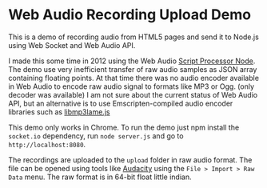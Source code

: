 
Web Audio Recording Upload Demo
========================================

This is a demo of recording audio from HTML5 pages and send it to Node.js using Web Socket and Web Audio API.

I made this some time in 2012 using the Web Audio [Script Processor Node](https://developer.mozilla.org/en-US/docs/Web/API/ScriptProcessorNode). The demo use very inefficient transfer of raw audio samples as JSON array containing floating points. At that time there was no audio encoder available in Web Audio to encode raw audio signal to formats like MP3 or Ogg. (only decoder was available) I am not sure about the current status of Web Audio API, but an alternative is to use Emscripten-compiled audio encoder libraries such as [libmp3lame.js](https://github.com/akrennmair/libmp3lame-js)

This demo only works in Chrome. To run the demo just npm install the `socket.io` dependency, run `node server.js` and go to `http://localhost:8080`. 

The recordings are uploaded to the `upload` folder in raw audio format. The file can be opened using tools like [Audacity](http://audacity.sourceforge.net/) using the `File > Import > Raw Data` menu. The raw format is in 64-bit float little indian.
